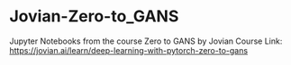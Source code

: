 # Jovian-Zero-to_GANS
Jupyter Notebooks from the course Zero to GANS by Jovian
Course Link: https://jovian.ai/learn/deep-learning-with-pytorch-zero-to-gans

